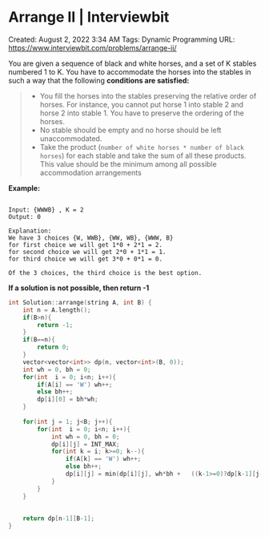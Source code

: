 # Arrange II | Interviewbit

Created: August 2, 2022 3:34 AM
Tags: Dynamic Programming
URL: https://www.interviewbit.com/problems/arrange-ii/

You are given a sequence of black and white horses, and a set of K stables numbered 1 to K. You have to accommodate the horses into the stables in such a way that the following **conditions are satisfied:**

> 
> 
> - You fill the horses into the stables preserving the relative order of horses. For instance, you cannot put horse 1 into stable 2 and horse 2 into stable 1. You have to preserve the ordering of the horses.
> - No stable should be empty and no horse should be left unaccommodated.
> - Take the product (`number of white horses * number of black horses`) for each stable and take the sum of all these products. This value should be the minimum among all possible accommodation arrangements

**Example:**

```

Input: {WWWB} , K = 2
Output: 0

Explanation:
We have 3 choices {W, WWB}, {WW, WB}, {WWW, B}
for first choice we will get 1*0 + 2*1 = 2.
for second choice we will get 2*0 + 1*1 = 1.
for third choice we will get 3*0 + 0*1 = 0.

Of the 3 choices, the third choice is the best option.

```

**If a solution is not possible, then return -1**

```cpp
int Solution::arrange(string A, int B) {
    int n = A.length();
    if(B>n){
        return -1;
    }
    if(B==n){
        return 0;
    }
    vector<vector<int>> dp(n, vector<int>(B, 0));
    int wh = 0, bh = 0;
    for(int  i = 0; i<n; i++){
        if(A[i] == 'W') wh++;
        else bh++;
        dp[i][0] = bh*wh;
    }
    
    for(int j = 1; j<B; j++){
        for(int  i = 0; i<n; i++){
            int wh = 0, bh = 0;
            dp[i][j] = INT_MAX;
            for(int k = i; k>=0; k--){
                if(A[k] == 'W') wh++;
                else bh++;
                dp[i][j] = min(dp[i][j], wh*bh +   ((k-1>=0)?dp[k-1][j-1]:0));
            }
        }
    }
    
    
    return dp[n-1][B-1];
}
```